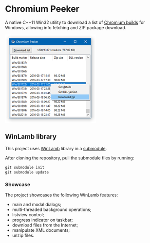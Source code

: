 # Chromium Peeker

A native C++11 Win32 utility to download a list of [Chromium builds](http://commondatastorage.googleapis.com/chromium-browser-continuous) for Windows, allowing info fetching and ZIP package download.

![Screenshot](screenshot-75.png)

## WinLamb library

This project uses [WinLamb](https://github.com/rodrigocfd/winlamb) library in a [submodule](http://blog.joncairns.com/2011/10/how-to-use-git-submodules).

After cloning the repository, pull the submodule files by running:

    git submodule init
    git submodule update

### Showcase

The project showcases the following WinLamb features:

* main and modal dialogs;
* multi-threaded background operations;
* listview control;
* progress indicator on taskbar;
* download files from the Internet;
* manipulate XML documents;
* unzip files.